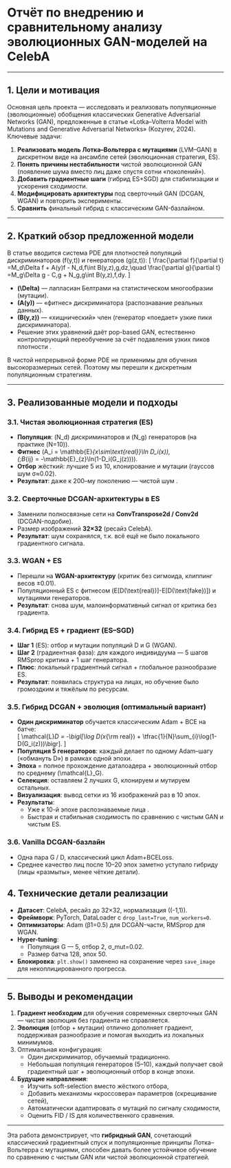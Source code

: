# Отчёт по внедрению и сравнительному анализу эволюционных GAN-моделей на CelebA

---

## 1. Цели и мотивация

Основная цель проекта — исследовать и реализовать популяционные (эволюционные) обобщения классических Generative Adversarial Networks (GAN), предложенные в статье «Lotka–Volterra Model with Mutations and Generative Adversarial Networks» (Kozyrev, 2024). Ключевые задачи:

1. **Реализовать модель Лотка–Вольтерра с мутациями** (LVM–GAN) в дискретном виде на ансамбле сетей (эволюционная стратегия, ES).  
2. **Понять причины нестабильности** чистой эволюционной GAN (появление шума вместо лиц даже спустя сотни «поколений»).  
3. **Добавить градиентные шаги** (гибрид ES+SGD) для стабилизации и ускорения сходимости.  
4. **Модифицировать архитектуры** под сверточный GAN (DCGAN, WGAN) и повторить эксперименты.  
5. **Сравнить** финальный гибрид с классическим GAN-базлайном.  

---

## 2. Краткий обзор предложенной модели

В статье вводится система PDE для плотностей популяций дискриминаторов \(f(y,t)\) и генераторов \(g(z,t)\):
\[
\frac{\partial f}{\partial t}
=M_d\Delta f + A(y)f - N_d\,f\int B(y,z)\,g\,dz,\quad
\frac{\partial g}{\partial t}
=M_g\Delta g - C\,g + N_g\,g\int B(y,z)\,f\,dy.
\]
- **\(\Delta\)** — лапласиан Белтрами на статистическом многообразии (мутации).  
- **\(A(y)\)** — «фитнес» дискриминатора (распознавание реальных данных).  
- **\(B(y,z)\)** — «хищнический» член (генератор «поедает» узкие пики дискриминатора).  
- Решение этих уравнений даёт pop-based GAN, естественно контролирующий переобучение за счёт подавления узких пиков плотности .

В чистой непрерывной форме PDE не применимы для обучения высокоразмерных сетей. Поэтому мы перешли к дискретным популяционным стратегиям.

---

## 3. Реализованные модели и подходы

### 3.1. Чистая эволюционная стратегия (ES)  
- **Популяция**: \(N_d\) дискриминаторов и \(N_g\) генераторов (на практике \(N=10\)).  
- **Фитнес** \(A_i = \mathbb{E}_{x\sim\text{real}}\ln D_i(x)\),  
  \(\;B_{ij} = -\mathbb{E}_{z}\ln(1-D_i(G_j(z)))\).  
- **Отбор** жёсткий: лучшие 5 из 10, клонирование и мутации (гауссов шум σ≈0.02).  
- **Результат**: даже к 200–му поколению — чистой шум .

### 3.2. Сверточные DCGAN-архитектуры в ES  
- Заменили полносвязные сети на **ConvTranspose2d / Conv2d** (DCGAN-подобие).  
- Размер изображений **32×32** (ресайз CelebA).  
- **Результат**: шум сохранялся, т.к. всё ещё не было локального градиентного сигнала.

### 3.3. WGAN + ES  
- Перешли на **WGAN-архитектуру** (критик без сигмоида, клиппинг весов ±0.01).  
- Популяционный ES с фитнесом \(E[D(\text{real})]-E[D(\text{fake})]\) и мутациями генераторов.  
- **Результат**: снова шум, малоинформативный сигнал от критика без градиента.

### 3.4. Гибрид ES + градиент (ES–SGD)  
- **Шаг 1** (ES): отбор и мутации популяций D и G (WGAN).  
- **Шаг 2** (градиентная фаза): для каждого индивидуума — 5 шагов RMSprop критика + 1 шаг генератора.  
- **Плюс**: локальный градиентный сигнал + глобальное разнообразие ES.  
- **Результат**: появилась структура на лицах, но обучение было громоздким и тяжёлым по ресурсам.

### 3.5. Гибрид DCGAN + эволюция (оптимальный вариант)  
- **Один дискриминатор** обучается классическим Adam + BCE на батче:  
  \[
    \mathcal{L}_D = -\bigl[\log D(x_{\rm real}) + \tfrac{1}{N}\sum_{i}\log(1-D(G_i(z)))\bigr].
  \]
- **Популяция 5 генераторов**: каждый делает по одному Adam–шагу («обмануть D») в рамках одной эпохи.  
- **Эпоха** = полное прохождение даталоадера + эволюционный отбор по среднему \(\mathcal{L}_G\).  
- **Селекция**: оставляем 2 лучших G, клонируем и мутируем остальных.  
- **Визуализация**: вывод сетки из 16 изображений раз в 10 эпох.  
- **Результаты**:  
  - Ужe к 10-й эпохе распознаваемые лица .  
  - Быстрая и стабильная сходимость по сравнению с чистым GAN и чистым ES.

### 3.6. Vanilla DCGAN-базлайн  
- Одна пара G / D, классический цикл Adam+BCELoss.  
- Среднее качество лиц после 10–20 эпох заметно уступало гибриду (лицы «размыты», менее чёткие детали).

## 4. Технические детали реализации

- **Датасет**: CelebA, ресайз до 32×32, нормализация \((-1,1)\).  
- **Фреймворк**: PyTorch, DataLoader с `drop_last=True`, `num_workers=0`.  
- **Оптимизаторы**: Adam (β1=0.5) для DCGAN-части, RMSprop для WGAN.  
- **Hyper-tuning**:  
  - Популяция G — 5, отбор 2, σ_mut=0.02.  
  - Размер батча 128, эпох 50.  
- **Блокировка**: `plt.show()` заменено на сохранение через `save_image` для некоплицированного прогресса.

---

## 5. Выводы и рекомендации

1. **Градиент необходим** для обучения современных сверточных GAN — чистая эволюция без градиента не справляется.  
2. **Эволюция** (отбор + мутации) отлично дополняет градиент, поддерживая разнообразие и помогая выходить из локальных минимумов.  
3. Оптимальная конфигурация:  
   - Один дискриминатор, обучаемый традиционно.  
   - Небольшая популяция генераторов (5–10), каждый получает свой градиентный шаг + эволюционный отбор в конце эпохи.  
4. **Будущие направления**:  
   - Изучить soft-selection вместо жёсткого отбора,  
   - Добавить механизмы «кроссовера» параметров (скрещивание сетей),  
   - Автоматически адаптировать σ мутаций по сигналу сходимости,  
   - Оценить FID / IS для количественного сравнения.  

---

Эта работа демонстрирует, что **гибридный GAN**, сочетающий классический градиентный спуск и популяционные принципы Лотка–Вольтерра с мутациями, способен давать более устойчивое обучение по сравнению с чистым GAN или чистой эволюционной стратегией.

